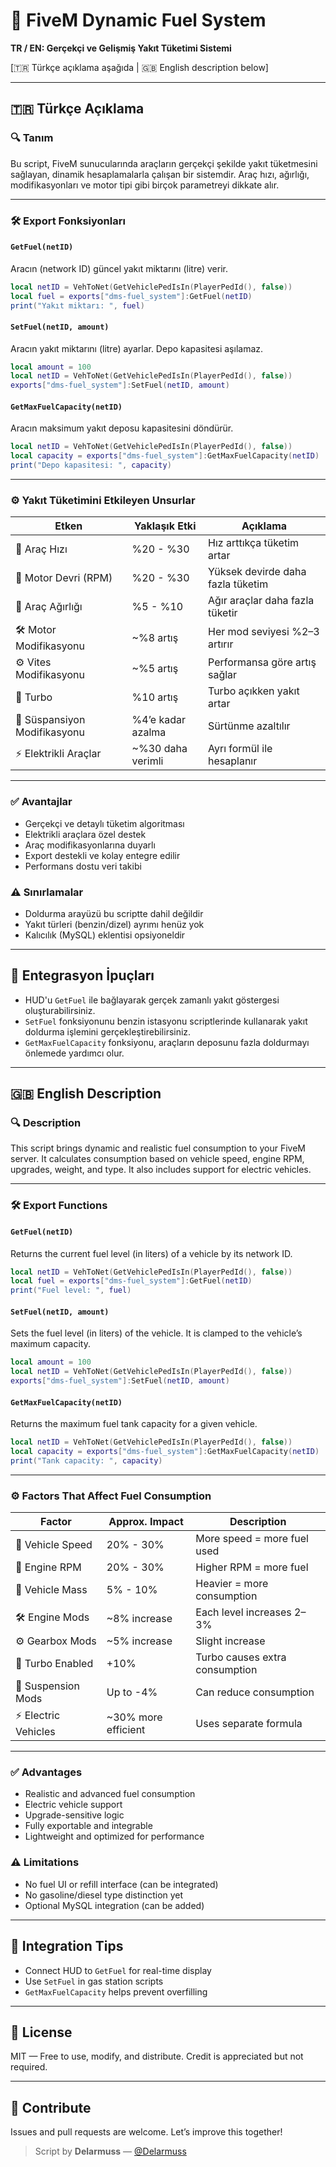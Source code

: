 # 🚗 FiveM Dynamic Fuel System  
**TR / EN: Gerçekçi ve Gelişmiş Yakıt Tüketimi Sistemi**

[🇹🇷 Türkçe açıklama aşağıda | 🇬🇧 English description below]

---

## 🇹🇷 Türkçe Açıklama

### 🔍 Tanım
Bu script, FiveM sunucularında araçların gerçekçi şekilde yakıt tüketmesini sağlayan, dinamik hesaplamalarla çalışan bir sistemdir. Araç hızı, ağırlığı, modifikasyonları ve motor tipi gibi birçok parametreyi dikkate alır.

---

### 🛠️ Export Fonksiyonları

#### `GetFuel(netID)`
Aracın (network ID) güncel yakıt miktarını (litre) verir.

```lua
local netID = VehToNet(GetVehiclePedIsIn(PlayerPedId(), false))
local fuel = exports["dms-fuel_system"]:GetFuel(netID)
print("Yakıt miktarı: ", fuel)
```

#### `SetFuel(netID, amount)`
Aracın yakıt miktarını (litre) ayarlar. Depo kapasitesi aşılamaz.

```lua
local amount = 100
local netID = VehToNet(GetVehiclePedIsIn(PlayerPedId(), false))
exports["dms-fuel_system"]:SetFuel(netID, amount)
```

#### `GetMaxFuelCapacity(netID)`
Aracın maksimum yakıt deposu kapasitesini döndürür.

```lua
local netID = VehToNet(GetVehiclePedIsIn(PlayerPedId(), false))
local capacity = exports["dms-fuel_system"]:GetMaxFuelCapacity(netID)
print("Depo kapasitesi: ", capacity)
```
---

### ⚙️ Yakıt Tüketimini Etkileyen Unsurlar

| Etken                         | Yaklaşık Etki | Açıklama |
|------------------------------|---------------|----------|
| 🚀 Araç Hızı                 | %20 - %30     | Hız arttıkça tüketim artar |
| 🔁 Motor Devri (RPM)         | %20 - %30     | Yüksek devirde daha fazla tüketim |
| 🧱 Araç Ağırlığı             | %5 - %10      | Ağır araçlar daha fazla tüketir |
| 🛠️ Motor Modifikasyonu      | ~%8 artış     | Her mod seviyesi %2–3 artırır |
| ⚙️ Vites Modifikasyonu      | ~%5 artış     | Performansa göre artış sağlar |
| 💨 Turbo                     | %10 artış     | Turbo açıkken yakıt artar |
| 🛞 Süspansiyon Modifikasyonu| %4’e kadar azalma | Sürtünme azaltılır |
| ⚡ Elektrikli Araçlar        | ~%30 daha verimli | Ayrı formül ile hesaplanır |

---

### ✅ Avantajlar

- Gerçekçi ve detaylı tüketim algoritması
- Elektrikli araçlara özel destek
- Araç modifikasyonlarına duyarlı
- Export destekli ve kolay entegre edilir
- Performans dostu veri takibi

### ⚠️ Sınırlamalar

- Doldurma arayüzü bu scriptte dahil değildir
- Yakıt türleri (benzin/dizel) ayrımı henüz yok
- Kalıcılık (MySQL) eklentisi opsiyoneldir

---

## 🔧 Entegrasyon İpuçları

- HUD'u `GetFuel` ile bağlayarak gerçek zamanlı yakıt göstergesi oluşturabilirsiniz.
- `SetFuel` fonksiyonunu benzin istasyonu scriptlerinde kullanarak yakıt doldurma işlemini gerçekleştirebilirsiniz.
- `GetMaxFuelCapacity` fonksiyonu, araçların deposunu fazla doldurmayı önlemede yardımcı olur.

---

## 🇬🇧 English Description

### 🔍 Description
This script brings dynamic and realistic fuel consumption to your FiveM server. It calculates consumption based on vehicle speed, engine RPM, upgrades, weight, and type. It also includes support for electric vehicles.

---

### 🛠️ Export Functions

#### `GetFuel(netID)`
Returns the current fuel level (in liters) of a vehicle by its network ID.

```lua
local netID = VehToNet(GetVehiclePedIsIn(PlayerPedId(), false))
local fuel = exports["dms-fuel_system"]:GetFuel(netID)
print("Fuel level: ", fuel)
```

#### `SetFuel(netID, amount)`
Sets the fuel level (in liters) of the vehicle. It is clamped to the vehicle’s maximum capacity.

```lua
local amount = 100
local netID = VehToNet(GetVehiclePedIsIn(PlayerPedId(), false))
exports["dms-fuel_system"]:SetFuel(netID, amount)
```

#### `GetMaxFuelCapacity(netID)`
Returns the maximum fuel tank capacity for a given vehicle.

```lua
local netID = VehToNet(GetVehiclePedIsIn(PlayerPedId(), false))
local capacity = exports["dms-fuel_system"]:GetMaxFuelCapacity(netID)
print("Tank capacity: ", capacity)
```
---

### ⚙️ Factors That Affect Fuel Consumption

| Factor                       | Approx. Impact | Description |
|-----------------------------|----------------|-------------|
| 🚀 Vehicle Speed            | 20% - 30%      | More speed = more fuel used |
| 🔁 Engine RPM               | 20% - 30%      | Higher RPM = more fuel |
| 🧱 Vehicle Mass             | 5% - 10%       | Heavier = more consumption |
| 🛠️ Engine Mods             | ~8% increase   | Each level increases 2–3% |
| ⚙️ Gearbox Mods            | ~5% increase   | Slight increase |
| 💨 Turbo Enabled           | +10%           | Turbo causes extra consumption |
| 🛞 Suspension Mods         | Up to -4%      | Can reduce consumption |
| ⚡ Electric Vehicles        | ~30% more efficient | Uses separate formula |

---

### ✅ Advantages

- Realistic and advanced fuel consumption
- Electric vehicle support
- Upgrade-sensitive logic
- Fully exportable and integrable
- Lightweight and optimized for performance

### ⚠️ Limitations

- No fuel UI or refill interface (can be integrated)
- No gasoline/diesel type distinction yet
- Optional MySQL integration (can be added)

---

## 🔧 Integration Tips

- Connect HUD to `GetFuel` for real-time display
- Use `SetFuel` in gas station scripts
- `GetMaxFuelCapacity` helps prevent overfilling

---

## 📄 License
MIT — Free to use, modify, and distribute. Credit is appreciated but not required.

---

## 🤝 Contribute
Issues and pull requests are welcome. Let’s improve this together!

> Script by **Delarmuss** — [@Delarmuss](https://github.com/delarmuss)
